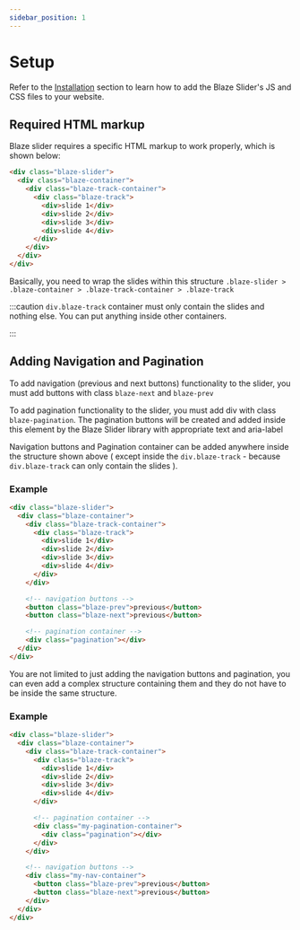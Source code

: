 ```yaml
---
sidebar_position: 1
---
```


# Setup

Refer to the [Installation](/docs/installation) section to learn how to add the Blaze Slider's JS and CSS files to your website.

## Required HTML markup

Blaze slider requires a specific HTML markup to work properly, which is shown below:

```html
<div class="blaze-slider">
  <div class="blaze-container">
    <div class="blaze-track-container">
      <div class="blaze-track">
        <div>slide 1</div>
        <div>slide 2</div>
        <div>slide 3</div>
        <div>slide 4</div>
      </div>
    </div>
  </div>
</div>
```

Basically, you need to wrap the slides within this structure `.blaze-slider > .blaze-container > .blaze-track-container > .blaze-track`

:::caution
`div.blaze-track` container must only contain the slides and nothing else. You can put anything inside other containers.

:::

## Adding Navigation and Pagination

To add navigation (previous and next buttons) functionality to the slider, you must add buttons with class `blaze-next` and `blaze-prev`

To add pagination functionality to the slider, you must add div with class `blaze-pagination`. The pagination buttons will be created and added inside this element by the Blaze Slider library with appropriate text and aria-label

Navigation buttons and Pagination container can be added anywhere inside the structure shown above ( except inside the `div.blaze-track` - because `div.blaze-track` can only contain the slides ).

### Example

```html
<div class="blaze-slider">
  <div class="blaze-container">
    <div class="blaze-track-container">
      <div class="blaze-track">
        <div>slide 1</div>
        <div>slide 2</div>
        <div>slide 3</div>
        <div>slide 4</div>
      </div>
    </div>

    <!-- navigation buttons -->
    <button class="blaze-prev">previous</button>
    <button class="blaze-next">previous</button>

    <!-- pagination container -->
    <div class="pagination"></div>
  </div>
</div>
```

You are not limited to just adding the navigation buttons and pagination, you can even add a complex structure containing them and they do not have to be inside the same structure.

### Example

```html
<div class="blaze-slider">
  <div class="blaze-container">
    <div class="blaze-track-container">
      <div class="blaze-track">
        <div>slide 1</div>
        <div>slide 2</div>
        <div>slide 3</div>
        <div>slide 4</div>
      </div>

      <!-- pagination container -->
      <div class="my-pagination-container">
        <div class="pagination"></div>
      </div>
    </div>

    <!-- navigation buttons -->
    <div class="my-nav-container">
      <button class="blaze-prev">previous</button>
      <button class="blaze-next">previous</button>
    </div>
  </div>
</div>
```
